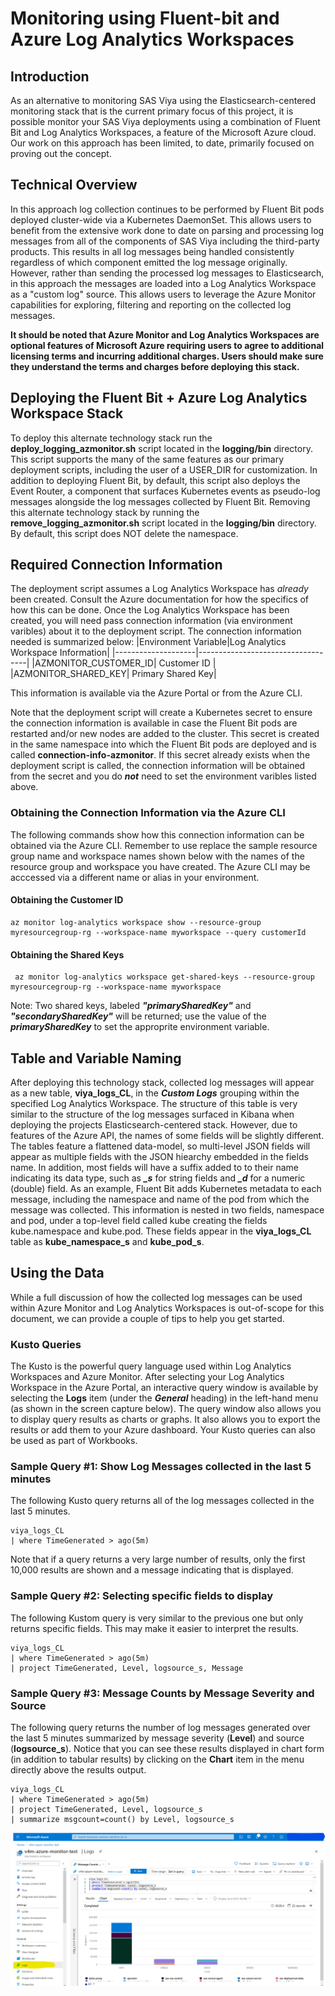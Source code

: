 # Monitoring using Fluent-bit and Azure Log Analytics Workspaces

## Introduction
As an alternative to monitoring SAS Viya using the Elasticsearch-centered
monitoring stack that is the current primary focus of this project, it is
possible monitor your SAS Viya deployments using a combination of Fluent
Bit and Log Analytics Workspaces, a feature of the Microsoft Azure cloud.
Our work on this approach has been limited, to date, primarily focused on
proving out the concept.

## Technical Overview
In this approach log collection continues to be performed by Fluent Bit
pods deployed cluster-wide via a Kubernetes DaemonSet.  This allows users to
benefit from the extensive work done to date on parsing and processing log
messages from all of the components of SAS Viya including the third-party
products.  This results in all log messages being handled consistently
regardless of which component emitted the log message originally.  However,
rather than sending the processed log messages to Elasticsearch, in this
approach the messages are loaded into a Log Analytics Workspace as a "custom
log" source.  This allows users to leverage the Azure Monitor capabilities for
exploring, filtering and reporting on the collected log messages.

**It should be noted that Azure Monitor and Log Analytics Workspaces are
optional features of Microsoft Azure requiring users to agree to additional
licensing terms and incurring additional charges. Users should make sure
they understand the terms and charges before deploying this stack.**

## Deploying the Fluent Bit + Azure Log Analytics Workspace Stack
To deploy this alternate technology stack run the **deploy_logging_azmonitor.sh**
script located in the **logging/bin** directory.  This script supports the
many of the same features as our primary deployment scripts, including
the user of a USER_DIR for customization.  In addition to deploying
Fluent Bit, by default, this script also deploys the Event Router, a component
that surfaces Kubernetes events as pseudo-log messages alongside the log
messages collected by Fluent Bit.
Removing this alternate technology stack by running the **remove_logging_azmonitor.sh**
script located in the **logging/bin** directory.  By default, this
script does NOT delete the namespace.
## Required Connection Information
The deployment script assumes a Log Analytics Workspace has *already* been
created.  Consult the Azure documentation for how the specifics of how this
can be done.  Once the Log Analytics Workspace has been created, you will need
pass connection information (via environment varibles) about it to the deployment
script.  The connection information needed is summarized below:
|Environment Variable|Log Analytics Workspace Information|
|--------------------|-----------------------------------|
|AZMONITOR_CUSTOMER_ID| Customer ID |
|AZMONITOR_SHARED_KEY| Primary Shared Key|

This information is available via the Azure Portal or from the Azure CLI.

Note that the deployment script will create a Kubernetes secret to ensure
the connection information is available in case the Fluent Bit pods are
restarted and/or new nodes are added to the cluster.  This secret is created
in the same namespace into which the Fluent Bit pods are deployed and
is called **connection-info-azmonitor**.  If this secret already exists
when the deployment script is called, the connection information will
be obtained from the secret and you do ***not*** need to set the environment
varibles listed above.

### Obtaining the Connection Information via the Azure CLI

The following commands show how this connection information can be obtained
via the Azure CLI. Remember to use replace the sample resource group name
and workspace names shown below with the names of the resource group and
workspace you have created. The Azure CLI may be acccessed via a different
name or alias in your environment.
#### Obtaining the Customer ID
```
az monitor log-analytics workspace show --resource-group myresourcegroup-rg --workspace-name myworkspace --query customerId
```
#### Obtaining the Shared Keys
```
 az monitor log-analytics workspace get-shared-keys --resource-group myresourcegroup-rg --workspace-name myworkspace
```
Note: Two shared keys, labeled ***"primarySharedKey"*** and ***"secondarySharedKey"*** will be returned;
use the value of the ***primarySharedKey*** to set the approprite environment variable.
## Table and Variable Naming
After deploying this technology stack, collected log messages will appear as
a new table, **viya_logs_CL**, in the ***Custom Logs*** grouping within the
specified Log Analytics Workspace.  The structure of this table is very similar
to the structure of the log messages surfaced in Kibana when deploying the
projects Elasticsearch-centered stack.  However, due to features of the Azure
API, the names of some fields will be slightly different.  The tables feature
a flattened data-model, so multi-level JSON fields will appear as multiple
fields with the JSON hiearchy embedded in the fields name.  In addition, most
fields will have a suffix added to to their name indicating its data type,
such as ***_s*** for string fields and ***_d*** for a numeric (double) field.
As an example, Fluent Bit adds Kubernetes metadata to each message, including
the namespace and name of the pod  from which the message was collected.  This
information is nested in two fields, namespace and pod, under a top-level field
called kube creating the fields kube.namespace and kube.pod.  These fields
appear in the **viya_logs_CL** table as **kube_namespace_s** and **kube_pod_s**.

## Using the Data
While a full discussion of how the collected log messages can be used within 
Azure Monitor and Log Analytics Workspaces is out-of-scope for this document, 
we can provide a couple of tips to help you get started.
###  Kusto Queries
The Kusto is the powerful query language used within Log Analytics Workspaces
and Azure Monitor.  After selecting your Log Analytics Workspace in the Azure
Portal, an interactive query window is available by selecting the **Logs** item
(under the ***General*** heading) in the left-hand menu (as shown in the screen
capture below).  The query window also allows you to display query results as
charts or graphs.  It also allows you to export the results or add them to your
Azure dashboard.  Your Kusto queries can also be used as part of Workbooks.
### Sample Query #1: Show Log Messages collected in the last 5 minutes
The following Kusto query returns all of the log messages collected in the last
5 minutes.
```
viya_logs_CL 
| where TimeGenerated > ago(5m)
```
Note that if a query returns a very large number of results, only the first
10,000 results are shown and a message indicating that is displayed.
### Sample Query #2: Selecting specific fields to display
The following Kustom query is very similar to the previous one but only returns
specific fields.  This may make it easier to interpret the results.
```
viya_logs_CL
| where TimeGenerated > ago(5m)
| project TimeGenerated, Level, logsource_s, Message
```
### Sample Query #3: Message Counts by Message Severity and Source
The following query returns the number of log messages generated over the last
5 minutes summarized by message severity (**Level**) and source (**logsource_s**).
Notice that you can see these results displayed in chart form (in addition to
tabular results) by clicking on the **Chart** item in the menu directly above
the results output.
```
viya_logs_CL
| where TimeGenerated > ago(5m)
| project TimeGenerated, Level, logsource_s
| summarize msgcount=count() by Level, logsource_s
```
![Azure Log Analytics Workspace - Kusto Query](../img/screenshot-kustoquery-chart.png)
